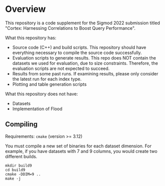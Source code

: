 # Overview
This repository is a code supplement for the Sigmod 2022 submission titled "Cortex: Harnessing Correlations to Boost Query Performance".

What this repository has:
- Source code (C++) and build scripts. This repository should have everything necessary to compile the source code successfully.
- Evaluation scripts to generate results. This repo does NOT contain the datasets we used for evaluation, due to size constraints. Therefore, the evaluation scripts are not expected to succeed.
- Results from some past runs. If examining results, please only consider the latest run for each index type.
- Plotting and table generation scripts

What this repository does not have:
- Datasets
- Implementation of Flood

## Compiling
Requirements: `cmake` (version >= 3.12)

You must compile a new set of binaries for each dataset dimension. For example, if you have datasets with 7 and 9 columns, you would create two different builds.

```
mkdir build9
cd build9
cmake -DDIM=9 ..
make -j
```
